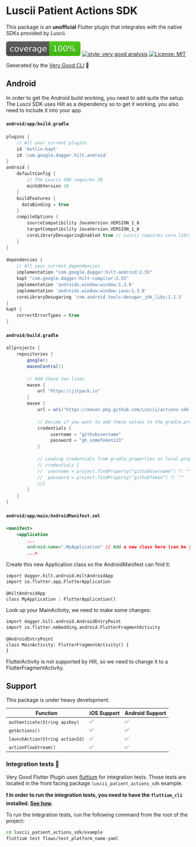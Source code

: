 # Luscii Patient Actions SDK

This package is an **unofficial** Flutter plugin that integrates with the native SDKs provided by Luscii.

![coverage][coverage_badge]
[![style: very good analysis][very_good_analysis_badge]][very_good_analysis_link]
[![License: MIT][license_badge]][license_link]

Generated by the [Very Good CLI][very_good_cli_link] 🤖

## Android

In order to get the Android build working, you need to add quite the setup. The Luscii SDK uses Hilt as a dependency so to get it working, you also need to include it into your app. 

#### `android/app/build.gradle`

```gradle
plugins {
	// All your current plugins
	id 'kotlin-kapt'
	id 'com.google.dagger.hilt.android'
}
android {
    defaultConfig {
        // The Luscii SDK requires 26
        minSdkVersion 26
    }
    buildFeatures {
      dataBinding = true
	}
	compileOptions {
        sourceCompatibility JavaVersion.VERSION_1_8
        targetCompatibility JavaVersion.VERSION_1_8
        coreLibraryDesugaringEnabled true // Luscii requires core library desugaring to be enabled
    }
}
    
dependencies {
	// All your current dependencies
	implementation "com.google.dagger:hilt-android:2.55"
	kapt "com.google.dagger:hilt-compiler:2.55"
	implementation 'androidx.window:window:1.3.0'
	implementation 'androidx.window:window-java:1.3.0'
	coreLibraryDesugaring 'com.android.tools:desugar_jdk_libs:2.1.5'
}
kapt {
    correctErrorTypes = true
}
```

#### `android/build.gradle`

```gradle
allprojects {
    repositories {
        google()
        mavenCentral()

        // Add these two lines
        maven {
            url "https://jitpack.io"
        }
        maven {
            url = uri("https://maven.pkg.github.com/Luscii/actions-sdk-android")

            // Decide if you want to add these values to the gradle.properties or local.properties file
            credentials {
                 username = "githubusername"
                 password = "gh_someToken123"
            }
            
            // Loading credentials from gradle.properties or local.properties will look like this
            // credentials {
            //  username = project.findProperty("githubUsername") ?: ""
            //  password = project.findProperty("githubToken") ?: ""
            //}
        }
    }
}
```

#### `android/app/main/AndroidManifest.xml`

```xml
<manifest>
	<application
		...
		android:name=".MyApplication" // Add a new class here (can be your own name)
		...>
```

Create this new Application class so the AndroidManifest can find it:

```
import dagger.hilt.android.HiltAndroidApp
import io.flutter.app.FlutterApplication

@HiltAndroidApp
class MyApplication : FlutterApplication()
```


Look up your MainActivity, we need to make some changes:

```
import dagger.hilt.android.AndroidEntryPoint
import io.flutter.embedding.android.FlutterFragmentActivity

@AndroidEntryPoint
class MainActivity: FlutterFragmentActivity() {
}
```
FlutterActivity is not supported by Hilt, so we need to change it to a FlutterFragmentActivity. 




## Support

This package is under heavy development.

| Function               | iOS Support | Android Support |
|------------------------|-------------|-----------------|
| `authenticate(String apiKey)` | ✅           | ✅               |
| `getActions()`         | ✅           | ✅               |
| `launchAction(String actionId)` | ✅           | ✅               |
| `actionFlowStream()`   | ✅           | ✅               |


### Integration tests 🧪

Very Good Flutter Plugin uses [fluttium][fluttium_link] for integration tests. Those tests are located 
in the front facing package `luscii_patient_actions_sdk` example. 

**❗ In order to run the integration tests, you need to have the `fluttium_cli` installed. [See how][fluttium_install].**

To run the integration tests, run the following command from the root of the project:

```sh
cd luscii_patient_actions_sdk/example
fluttium test flows/test_platform_name.yaml
```

[coverage_badge]: luscii_patient_actions_sdk/coverage_badge.svg
[license_badge]: https://img.shields.io/badge/license-MIT-blue.svg
[license_link]: https://opensource.org/licenses/MIT
[logo_black]: https://raw.githubusercontent.com/VGVentures/very_good_brand/main/styles/README/vgv_logo_black.png#gh-light-mode-only
[logo_white]: https://raw.githubusercontent.com/VGVentures/very_good_brand/main/styles/README/vgv_logo_white.png#gh-dark-mode-only
[very_good_analysis_badge]: https://img.shields.io/badge/style-very_good_analysis-B22C89.svg
[very_good_analysis_link]: https://pub.dev/packages/very_good_analysis
[very_good_cli_link]: https://github.com/VeryGoodOpenSource/very_good_cli
[very_good_ventures_link]: https://verygood.ventures/?utm_source=github&utm_medium=banner&utm_campaign=core
[very_good_ventures_link_dark]: https://verygood.ventures/?utm_source=github&utm_medium=banner&utm_campaign=core#gh-dark-mode-only
[very_good_ventures_link_light]: https://verygood.ventures/?utm_source=github&utm_medium=banner&utm_campaign=core#gh-light-mode-only
[fluttium_link]: https://fluttium.dev/
[fluttium_install]: https://fluttium.dev/docs/getting-started/installing-cli